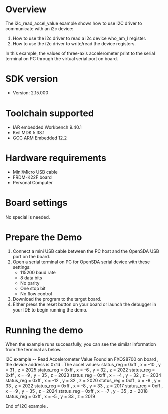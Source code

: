 Overview
========
The i2c_read_accel_value example shows how to use I2C driver to communicate with an i2c device:

 1. How to use the i2c driver to read a i2c device who_am_I register.
 2. How to use the i2c driver to write/read the device registers.

In this example, the values of three-axis accelerometer print to the serial terminal on PC through
the virtual serial port on board.

SDK version
===========
- Version: 2.15.000

Toolchain supported
===================
- IAR embedded Workbench  9.40.1
- Keil MDK  5.38.1
- GCC ARM Embedded  12.2

Hardware requirements
=====================
- Mini/Micro USB cable
- FRDM-K22F board
- Personal Computer

Board settings
==============
No special is needed.

Prepare the Demo
================
1.  Connect a mini USB cable between the PC host and the OpenSDA USB port on the board.
2.  Open a serial terminal on PC for OpenSDA serial device with these settings:
    - 115200 baud rate
    - 8 data bits
    - No parity
    - One stop bit
    - No flow control
3.  Download the program to the target board.
4.  Either press the reset button on your board or launch the debugger in your IDE to begin running the demo.

Running the demo
================
When the example runs successfully, you can see the similar information from the terminal as below.

I2C example -- Read Accelerometer Value
Found an FXOS8700 on board , the device address is 0x1d .
The accel values:
status_reg = 0xff , x =   -10 , y =    31 , z =  2025
status_reg = 0xff , x =    -6 , y =    32 , z =  2022
status_reg = 0xff , x =    -9 , y =    35 , z =  2023
status_reg = 0xff , x =    -4 , y =    32 , z =  2034
status_reg = 0xff , x =   -12 , y =    32 , z =  2020
status_reg = 0xff , x =    -8 , y =    33 , z =  2022
status_reg = 0xff , x =    -8 , y =    33 , z =  2017
status_reg = 0xff , x =    -9 , y =    35 , z =  2024
status_reg = 0xff , x =    -7 , y =    35 , z =  2018
status_reg = 0xff , x =    -5 , y =    33 , z =  2019

End of I2C example .
